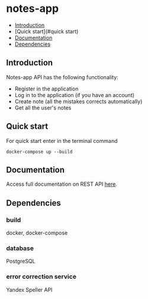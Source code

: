# notes-app

* [Introduction](#introduction)
* [Quick start](#quick start)
* [Documentation](#documentation)
* [Dependencies](#dependencies)

## Introduction 

Notes-app API has the following functionality: 
- Register in the application
- Log in to the application (if you have an account)
- Create note (all the mistakes corrects automatically)
- Get all the user's notes 

## Quick start
For quick start enter in the terminal command
```
docker-compose up --build
```

## Documentation

Access full documentation on REST API [here](documentation.md).

## Dependencies

### build
docker, docker-compose

### database

PostgreSQL

### error correction service

Yandex Speller API
